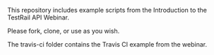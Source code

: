 This repository includes example scripts from the Introduction to the TestRail API Webinar. 

Please fork, clone, or use as you wish.

The travis-ci folder contains the Travis CI example from the webinar.
